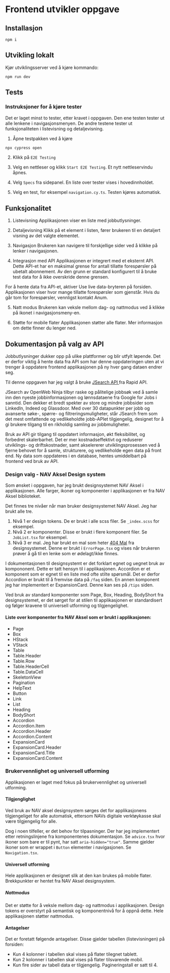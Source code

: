 # Frontend utvikler oppgave

## Installasjon

```shellscript
npm i
```

## Utvikling lokalt

Kjør utviklingsserver ved å kjøre kommando:

```shellscript
npm run dev
```

## Tests

### Instruksjoner for å kjøre tester

Det er laget minst to tester, etter kravet i oppgaven. Den ene testen tester ut alle lenkene i navigasjonsmenyen. De andre testene tester ut funksjonaliteten i listevisning og detaljevisning.

1. Åpne testpakken ved å kjøre

```sh
npx cypress open
```

2. Klikk på `E2E Testing`

3. Velg en nettleser og klikk `Start E2E Testing`. Et nytt nettleservindu åpnes.

4. Velg `Specs` fra sidepanel. En liste over tester vises i hovedinnholdet.

5. Velg en test, for eksempel `navigation.cy.ts`. Testen kjøres automatisk.

## Funksjonalitet

1. Listevisning
   Applikasjonen viser en liste med jobbutlysninger.

2. Detaljevisning
   Klikk på et element i listen, fører brukeren til en detaljert visning av det valgte elementet.

3. Navigasjon
   Brukeren kan navigere til forskjellige sider ved å klikke på lenker i navigasjonen.

4. Integrasjon med API
   Applikasjonen er integrert med et eksternt API. Dette API-et har en maksimal grense for antall tillatte forespørsler på ubetalt abonnement. Av den grunn er standard konfigurert til å bruke test data for å ikke overskride denne grensen.

For å hente data fra API-et, aktiver Use live data-bryteren på forsiden. Applikasjonen viser hvor mange tillatte forespørsler som gjenstår. Hvis du går tom for forespørsler, vennligst kontakt Anum.

5. Natt modus
   Brukeren kan veksle mellom dag- og nattmodus ved å klikke på ikonet i navigasjonsmeny-en.

6. Støtte for mobile flater
   Applikasjonen støtter alle flater. Mer informasjon om dette finner du lenger ned.

## Dokumentasjon på valg av API

Jobbutlysninger dukker opp på ulike plattformer og blir utfylt løpende. Det er derfor viktig å hente data fra API som har denne oppdateringen uten at vi trenger å oppdatere frontend applikasjonen på ny hver gang dataen endrer seg.

Til denne oppgaven har jeg valgt å bruke [JSearch API ](https://rapidapi.com/letscrape-6bRBa3QguO5/api/jsearch) fra Rapid API.

JSearch av OpenWeb Ninja tilbyr raske og pålitelige jobbsøk ved å samle inn den nyeste jobbinformasjonen og lønnsdataene fra Google for Jobs i sanntid. Den dekker et bredt spekter av store og mindre jobbsider som LinkedIn, Indeed og Glassdoor. Med over 30 datapunkter per jobb og avanserte søke-, spørre- og filtreringsmuligheter, står JSearch frem som det mest omfattende og vedlikeholdte jobb-APIet tilgjengelig, designet for å gi brukere tilgang til en rikholdig samling av jobbmuligheter.

Bruk av API gir tilgang til oppdatert informasjon, økt fleksibilitet, og forbedret skalerbarhet. Det er mer kostnadseffektivt og reduserer utviklings- og driftskostnader, samt akselererer utviklingsprosessen ved å fjerne behovet for å samle, strukturere, og vedlikeholde egen data på front end. Ny data som oppdateres i en database, hentes umiddelbart på frontend ved bruk av API.

### Design valg - NAV Aksel Design system

Som ønsket i oppgaven, har jeg brukt designsystemet NAV Aksel i applikasjonen. Alle farger, ikoner og komponenter i applikasjonen er fra NAV Aksel biblioteket.

Det finnes tre nivåer når man bruker designsystemet NAV Aksel. Jeg har brukt alle tre.

1. Nivå 1 er design tokens. De er brukt i alle scss filer. Se `_index.scss` for eksempel.
2. Nivå 2 er komponenter. Disse er brukt i flere komponent filer. Se `JobList.tsx` for eksempel.
3. Nivå 3 er mal. Jeg har brukt en mal som heter [404 Mal](https://aksel.nav.no/monster-maler/maler/404-side) fra designsystemet. Denne er brukt i `ErrorPage.tsx` og vises når brukeren prøver å gå til en lenke som er ødelagt/ikke finnes.

I dokumentasjonen til designsystemt er det forklart egnet og uegnet bruk av kompononent. Dette er tatt hensyn til i applikasjonen. Accordion er et komponent som er egnet til en liste med ofte stilte spørsmål. Det er derfor Accordion er brukt til å fremvise data på `/faq` siden.
En annen komponent jeg har implementert er ExpansionCard. Denne kan ses på `/tips` siden.

Ved bruk av standard komponenter som Page, Box, Heading, BodyShort fra designsystemet, er det sørget for at stilen til applikasjonen er standardisert og følger kravene til universell utforming og tilgjengelighet.

#### Liste over komponenter fra NAV Aksel som er brukt i applikasjonen:

- Page
- Box
- HStack
- VStack
- Table
- Table.Header
- Table.Row
- Table.HeaderCell
- Table.DataCell
- SkeletonView
- Pagination
- HelpText
- Button
- Link
- List
- Heading
- BodyShort
- Accordion
- Accordion.Item
- Accordion.Header
- Accordion.Content
- ExpansionCard
- ExpansionCard.Header
- ExpansionCard.Title
- ExpansionCard.Content

### Brukervennlighet og universell utforming

Applikasjonen er laget med fokus på brukervennlighet og universell utforming.

#### Tilgjenglighet

Ved bruk av NAV aksel designsystem sørges det for applikasjonens tilgjengeliget for alle automatisk, ettersom NAVs digitale verktøykasse skal være tilgjengelig for alle.

Dog i noen tilfeller, er det behov for tilpasninger. Der har jeg implementert etter retningslinjene fra komponentenes dokumentasjon. Se `advice.tsx` hvor ikoner som bare er til pynt, har satt `aria-hidden="true"`. Samme gjelder ikoner som er wrappet i `Button` elementer i navigasjonen. Se `Navigation.tsx`.

#### Universell utforming

Hele applikasjonen er designet slik at den kan brukes på mobile flater. Brekkpunkter er hentet fra NAV Aksel designsystem.

##### Nattmodus

Det er støtte for å veksle mellom dag- og nattmodus i applikasjonen.
Design tokens er overstyrt på semantisk og komponentnivå for å oppnå dette. Hele applikasjonen støtter nattmodus.

#### Antagelser

Det er foretatt følgende antagelser. Disse gjelder tabellen (listevisningen) på forsiden:

- Kun 4 kolonner i tabellen skal vises på flater tilegnet tablett.
- Kun 2 kolonner i tabellen skal vises på flater tilsvarende mobil.
- Kun fire sider av tabell data er tilgjengelig. Pagineringstall er satt til 4.
